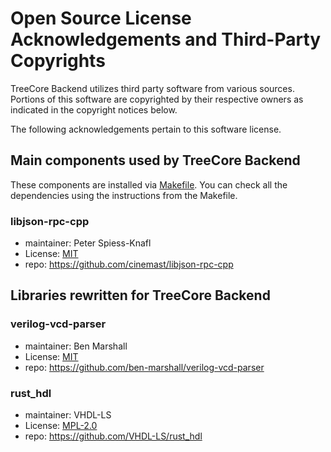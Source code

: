 # Open Source License Acknowledgements and Third-Party Copyrights

TreeCore Backend utilizes third party software from various sources. Portions of this software are copyrighted by their respective owners as indicated in the copyright notices below.

The following acknowledgements pertain to this software license.

## Main components used by TreeCore Backend
These components are installed via [Makefile](./Makefile). You can check all the dependencies using the instructions from the Makefile.

###  libjson-rpc-cpp
* maintainer: Peter Spiess-Knafl
* License: [MIT](https://github.com/cinemast/libjson-rpc-cpp/blob/master/LICENSE.txt)
* repo: https://github.com/cinemast/libjson-rpc-cpp

## Libraries rewritten for TreeCore Backend

### verilog-vcd-parser
* maintainer: Ben Marshall
* License: [MIT](https://github.com/ben-marshall/verilog-vcd-parser/blob/master/LICENSE.txt)
* repo: https://github.com/ben-marshall/verilog-vcd-parser

### rust_hdl
* maintainer: VHDL-LS
* License: [MPL-2.0](https://github.com/VHDL-LS/rust_hdl/blob/master/LICENSE.txt)
* repo: https://github.com/VHDL-LS/rust_hdl